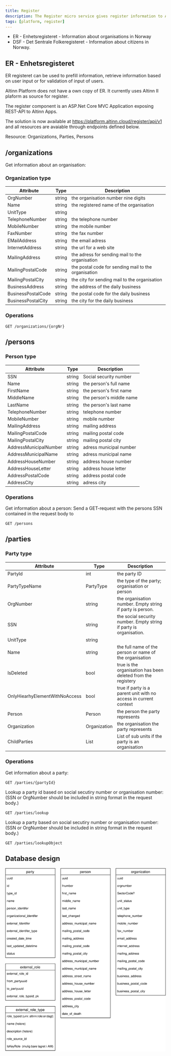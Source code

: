```yaml
---
title: Register
description: The Register micro service gives register information to Apps.
tags: [platform, register]
---
```


- ER - Enhetsregisteret - Information about organisations in Norway
- DSF - Det Sentrale Folkeregisteret - Information about citizens in Norway.

## ER - Enhetsregisteret
ER registeret can be used to prefill information, retrieve information based on user input or for validation of input of users.

Altinn Platform does not have a own copy of ER. It currently uses Altinn II plaform as source for register.


The register component is an ASP.Net Core MVC Application exposing REST-API to Altinn Apps.

The solution is now available at https://platform.altinn.cloud/register/api/v1 and all resources are avaiable through endpoints defined below.

Resource: Organizations, Parties, Persons

## /organizations

Get information about an organisation:

### Organization type

| Attribute | Type | Description |
| --------- | ---- | ----------- |
| OrgNumber | string  | the organisation number nine digits |
| Name |  string | the registered name of the organisation |
| UnitType | string  |    |
| TelephoneNumber | string   | the telephone number |
| MobileNumber |  string | the mobile number |
| FaxNumber |  string | the fax number |
| EMailAddress | string | the email adress  |
| InternetAddress | string | the url for a web site |
| MailingAddress | string | the adress for sending mail to the organisation |
| MailingPostalCode | string | the postal code for sending mail to the organisation |
| MailingPostalCity | string | the city for sending mail to the organisation  |
| BusinessAddress | string | the address of the daily business |
| BusinessPostalCode | string | the postal code for the daily business  |  
| BusinessPostalCity | string | the city for the daily business|  

### Operations

```http
GET /organizations/{orgNr}
```

## /persons

### Person type
| Attribute | Type | Description |
| --------- | ---- | ----------- |
| SSN | string |  Social security number |
| Name | string | the person's full name |
| FirstName | string | the person's first name |
| MiddleName | string | the person's middle name |
| LastName | string | the person's last name |
| TelephoneNumber | string | telephone number |
| MobileNumber | string  | mobile number |
| MailingAddress | string |  mailing address |
| MailingPostalCode | string | mailing postal code |
| MailingPostalCity | string | mailing postal city |
| AddressMunicipalNumber | string | adress municipal number |
| AddressMunicipalName | string | adress municipal name |
| AddressHouseNumber | string | address house number |
| AddressHouseLetter | string | address house letter |
| AddressPostalCode | string | address postal code |
| AddressCity |string  | adress city  |

### Operations

Get information about a person:
Send a GET-request with the persons SSN contained in the request body to

```http
GET /persons
```

## /parties

### Party type

| Attribute | Type | Description |
| --------- | ---- | ----------- |
| PartyId | int | the party ID |  
| PartyTypeName | PartyType | the type of the party; organisation or person |  
| OrgNumber | string | the organisation number. Empty string if party is person. |  
| SSN | string | the social security number. Empty string if party is organisation. |  
| UnitType | string |  |  
| Name | string | the full name of the person or name of the organisation |  
| IsDeleted | bool | true is the organisation has been deleted from the registery |  
| OnlyHiearhyElementWithNoAccess | bool | true if party is a parent unit with no access in current context|  
| Person | Person | the person the party represents |  
| Organization | Organization | the organisation the party represents |  
| ChildParties | List<Party> | List of sub units if the party is an organisation |  

### Operations

Get information about a party:

```http
GET /parties/{partyId}
```

Lookup a party id based on social secutiry number or organisation number:
(SSN or OrgNumber should be included in string format in the request body.)

```http
GET /parties/lookup
```

Lookup a party based on social secutiry number or organisation number:
(SSN or OrgNumber should be included in string format in the request body.)

```http
GET /parties/lookupObject
```


## Database design

![Db design](dbdesignaltinn3.drawio.svg)